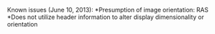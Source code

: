 Known issues (June 10, 2013):
*Presumption of image orientation: RAS
*Does not utilize header information to alter display dimensionality or orientation
